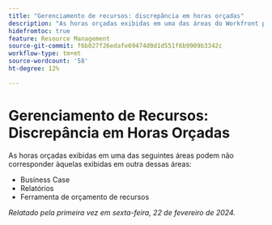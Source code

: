 ```yaml
---
title: "Gerenciamento de recursos: discrepância em horas orçadas"
description: "As horas orçadas exibidas em uma das áreas do Workfront podem não corresponder àquelas exibidas em outra área."
hidefromtoc: true
feature: Resource Management
source-git-commit: f6b027f26edafe69474d0d1d551f6b9909b3342c
workflow-type: tm+mt
source-wordcount: '58'
ht-degree: 12%

---
```



# Gerenciamento de Recursos: Discrepância em Horas Orçadas

As horas orçadas exibidas em uma das seguintes áreas podem não corresponder àquelas exibidas em outra dessas áreas:

* Business Case
* Relatórios
* Ferramenta de orçamento de recursos

_Relatado pela primeira vez em sexta-feira, 22 de fevereiro de 2024._
